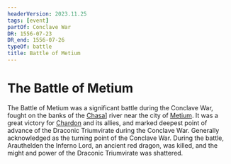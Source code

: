 ```yaml
---
headerVersion: 2023.11.25
tags: [event]
partOf: Conclave War
DR: 1556-07-23
DR_end: 1556-07-26
typeOf: battle
title: Battle of Metium
---
```

# The Battle of Metium

The Battle of Metium was a significant battle during the Conclave War, fought on the banks of the [Chasa](<../../gazetteer/chasa-nahadi-watershed/rivers/chasa.md>)] river near the city of [Metium](<../../gazetteer/west-coast/chardonian-empire/chasa-river-valley/metium.md>). It was a great victory for [Chardon](<../../gazetteer/west-coast/chardonian-empire/chardon/chardon.md>) and its allies, and marked deepest point of advance of the Draconic Triumvirate during the Conclave War. Generally acknowledged as the turning point of the Conclave War. During the battle, Arauthelden the Inferno Lord, an ancient red dragon, was killed, and the might and power of the Draconic Triumvirate was shattered. 

